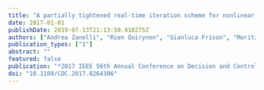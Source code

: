 ```yaml
---
title: "A partially tightened real-time iteration scheme for nonlinear model predictive control"
date: 2017-01-01
publishDate: 2019-07-13T21:13:50.918275Z
authors: ["Andrea Zanelli", "Rien Quirynen", "Gianluca Frison", "Moritz Diehl"]
publication_types: ["1"]
abstract: ""
featured: false
publication: "*2017 IEEE 56th Annual Conference on Decision and Control (CDC)*"
doi: "10.1109/CDC.2017.8264306"
---
```


